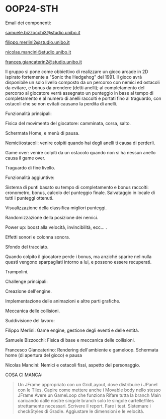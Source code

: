 # OOP24-STH
Email dei componenti:

samuele.bizzocchi3@studio.unibo.it

filippo.merlini2@studio.unibo.it

nicolas.mancini@studio.unibo.it

frances.giancaterin2@studio.unibo.it

Il gruppo si pone come obbiettivo di realizzare un gioco arcade in 2D ispirato fortemente a "Sonic the Hedgehog" del 1991. Il gioco avrà disponibile un solo livello composto da un percorso con nemici ed ostacoli da evitare, e bonus da prendere (detti anelli); al completamento del percorso al giocatore verrà assegnato un punteggio in base al tempo di completamento e al numero di anelli raccolti e portati fino al traguardo, con ostacoli che se non evitati causano la perdita di anelli.


Funzionalità principali:

Fisica del movimento del giocatore: camminata, corsa, salto.

Schermata Home, e menù di pausa.

Nemici/ostacoli: venire colpiti quando hai degli anelli ti causa di perderli.

Game over: venire colpiti da un ostacolo quando non si ha nessun anello causa il game over.

Traguardo di fine livello.



Funzionalità aggiuntive:

Sistema di punti basato su tempo di completamento e bonus raccolti: cronometro, bonus, calcolo del punteggio finale. Salvataggio in locale di tutti i punteggi ottenuti.

Visualizzazione della classifica migliori punteggi.

Randomizzazione della posizione dei nemici.

Power up: boost alla velocità, invincibilità, ecc… .

Effetti sonori e colonna sonora.

Sfondo del tracciato.

Quando colpito il giocatore perde i bonus, ma anziché sparire nel nulla questi vengono sparpagliati intorno a lui, e possono essere recuperati.

Trampolini.



Challenge principali:

Creazione dell'engine.

Implementazione delle animazioni e altre parti grafiche.

Meccanica delle collisioni.



Suddivisione del lavoro:

Filippo Merlini: Game engine, gestione degli eventi e delle entità.

Samuele Bizzocchi: Fisica di base e meccanica delle collisioni.

Francesco Giancaterino: Rendering dell'ambiente e gameloop. Schermata home (di apertura del gioco) e pausa

Nicolas Mancini: Nemici e ostacoli fissi, aspetto del personaggio.

COSA CI MANCA:
> Un JFrame appropriato con un GridLayout, dove distribuire i JPanel con le Tiles.
> Capire come mettere anche i Movable body nello stesso JFrame
> Avere un GameLoop che funziona
> Rifare tutta la branch Main caricando dalle nostre singole branch solo le singole cartelle/files strettamente necessari.
> Scrivere il report.
> Fare i test.
> Sistemare i checkStyles di Gradle.
> Aggiustare le dimensioni e le velocità.


